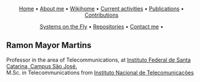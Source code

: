 
<p align="center">
 <a href="https://rmayormartins.github.io/">Home</a> •
 <a href="/about.md">About me</a> •
 <a href="https://wiki.sj.ifsc.edu.br/index.php/Ramon_Mayor_Martins">Wikihome</a> • 
 <a href="#current">Current activities</a> • 
 <a href="#publications">Publications</a> • 
 <a href="#contribuitions">Contributions</a>
</p>

<p align="center">
 <a href="#onthefly">Systems on the Fly</a> •
 <a href="https://github.com/rmayormartins/">Repositories</a> • 
 <a href="#contact">Contact me</a> •
</p>

## Ramon Mayor Martins

Professor in the area of Telecommunications, at [Instituto Federal de Santa Catarina, Campus São José.](https://www.ifsc.edu.br/)<br/>
M.Sc. in Telecommunications from [Instituto Nacional de Telecomunicações](https://www.inatel.br)




         
